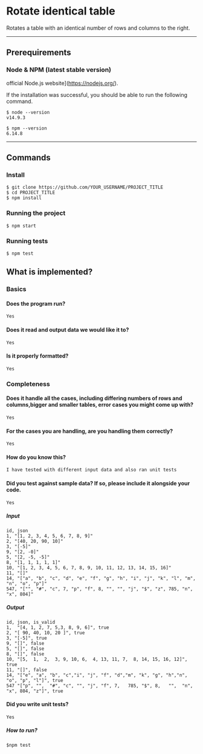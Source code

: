 # Rotate identical table
Rotates a table with an identical number of rows and columns to the right.

---
## Prerequirements

### Node & NPM (latest stable version)
  official Node.js website](https://nodejs.org/).

If the installation was successful, you should be able to run the following command.

    $ node --version
    v14.9.3

    $ npm --version
    6.14.8


---

## Commands
### Install

    $ git clone https://github.com/YOUR_USERNAME/PROJECT_TITLE
    $ cd PROJECT_TITLE
    $ npm install

### Running the project

    $ npm start

### Running tests

    $ npm test

## What is implemented?
### Basics

#### Does the program run?
    Yes
#### Does it read and output data we would like it to?
    Yes
#### Is it properly formatted?
    Yes

### Completeness

#### Does it handle all the cases, including differing numbers of rows and columns,bigger and smaller tables, error cases you might come up with?
    Yes
#### For the cases you are handling, are you handling them correctly?
    Yes
#### How do you know this?
    I have tested with different input data and also ran unit tests 
#### Did you test against sample data? If so, please include it alongside your code.
    Yes
##### Input
    id, json
    1, "[1, 2, 3, 4, 5, 6, 7, 8, 9]"
    2, "[40, 20, 90, 10]"
    3, "[-5]"
    9, "[2, -0]"
    5, "[2, -5, -5]"
    8, "[1, 1, 1, 1, 1]"
    10, "[1, 2, 3, 4, 5, 6, 7, 8, 9, 10, 11, 12, 13, 14, 15, 16]"
    11, "[]"
    14, "["a", "b", "c", "d", "e", "f", "g", "h", "i", "j", "k", "l", "m", "n", "o", "p"]"
    547, "["", "#", "c", 7, "p", "f", 8, "", "", "j", "$", "z", 785, "n", "x", 804]"

##### Output
    id, json, is_valid
    1,  "[4, 1, 2, 7, 5,3, 8, 9, 6]", true
    2, "[ 90, 40, 10, 20 ]", true
    3, "[-5]", true
    9, "[]", false
    5, "[]", false
    8, "[]", false
    10, "[5,  1,  2,  3, 9, 10, 6,  4, 13, 11, 7,  8, 14, 15, 16, 12]", true
    11, "[]", false
    14, "["e", "a", "b", "c","i", "j", "f", "d","m", "k", "g", "h","n", "o", "p", "l"]", true
    547 "["p", "",  "#", "c", "", "j", "f", 7,   785, "$", 8,   "",  "n", "x", 804, "z"]", true


#### Did you write unit tests?
    Yes
    
##### How to run?
    $npm test

